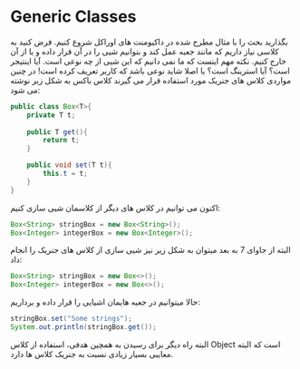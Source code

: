 # Generic Classes
بگذارید بحث را با مثال مطرح شده در داکیومنت های اوراکل شروع کنیم. فرض کنید به کلاسی نیاز داریم که مانند جعبه عمل کند و بتوانیم شیی را در آن قرار داده و یا از آن خارج کنیم. نکته مهم اینست که ما نمی دانیم که این شیی از چه نوعی است. آیا اینتیجر است؟ آیا استرینگ است؟ یا اصلا شاید نوعی باشد که کاربر تعریف کرده است! در چنین مواردی کلاس های جنریک مورد استفاده قرار می گیرند کلاس باکس به شکل زیر نوشته می شود:
```java
public class Box<T>{
    private T t;
    
    public T get(){
        return t;
    }

    public void set(T t){
        this.t = t;
    }
}
```
اکنون می توانیم در کلاس های دیگر از کلاسمان شیی سازی کنیم:
```java
Box<String> stringBox = new Box<String>();
Box<Integer> integerBox = new Box<Integer>();
```
البته از جاوای 7 به بعد میتوان به شکل زیر نیز شیی سازی از کلاس های جنریک را انجام داد:
```java
Box<String> stringBox = new Box<>();
Box<Integer> integerBox = new Box<>();
```
حالا میتوانیم در جعبه هایمان اشیایی را قرار داده و برداریم:
```java
stringBox.set("Some strings");
System.out.println(stringBox.get());
```
البته راه دیگر برای رسیدن به همچین هدفی، استفاده از کلاس Object است که البته معایبی بسیار زیادی نسبت به جنریک کلاس ها دارد.
